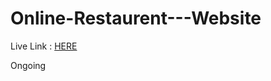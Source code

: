 # Online-Restaurent---Website

Live Link : <a href="https://gaurav98094.github.io/Online-Restaurent---Website/">HERE</a>

Ongoing
